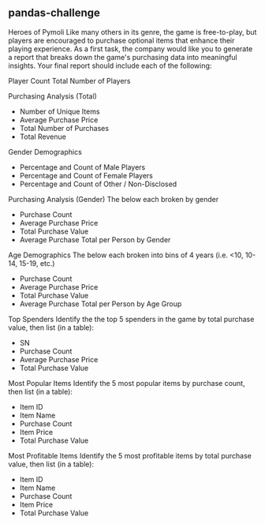 ## pandas-challenge
Heroes of Pymoli
Like many others in its genre, the game is free-to-play, but players are encouraged to purchase optional items that enhance their playing experience. As a first task, the company would like you to generate a report that breaks down the game's purchasing data into meaningful insights.
Your final report should include each of the following:

Player Count
Total Number of Players

Purchasing Analysis (Total)
- Number of Unique Items
- Average Purchase Price
- Total Number of Purchases
- Total Revenue

Gender Demographics
- Percentage and Count of Male Players
- Percentage and Count of Female Players
- Percentage and Count of Other / Non-Disclosed

Purchasing Analysis (Gender)
The below each broken by gender
- Purchase Count
- Average Purchase Price
- Total Purchase Value
- Average Purchase Total per Person by Gender

Age Demographics
The below each broken into bins of 4 years (i.e. <10, 10-14, 15-19, etc.)
- Purchase Count
- Average Purchase Price
- Total Purchase Value
- Average Purchase Total per Person by Age Group

Top Spenders
Identify the the top 5 spenders in the game by total purchase value, then list (in a table):
- SN
- Purchase Count
- Average Purchase Price
- Total Purchase Value

Most Popular Items
Identify the 5 most popular items by purchase count, then list (in a table):
- Item ID
- Item Name
- Purchase Count
- Item Price
- Total Purchase Value

Most Profitable Items
Identify the 5 most profitable items by total purchase value, then list (in a table):
- Item ID
- Item Name
- Purchase Count
- Item Price
- Total Purchase Value




